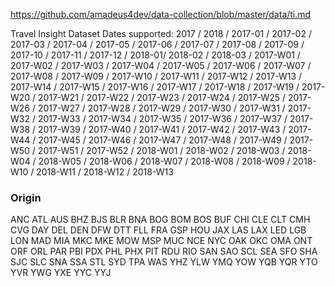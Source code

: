 https://github.com/amadeus4dev/data-collection/blob/master/data/ti.md

Travel Insight Dataset
Dates supported: 2017 / 2018 / 2017-01 / 2017-02 / 2017-03 / 2017-04 / 2017-05 / 2017-06 / 2017-07 / 2017-08 / 2017-09 / 2017-10 / 2017-11 / 2017-12 / 2018-01/ 2018-02 / 2018-03 / 2017-W01 / 2017-W02 / 2017-W03 / 2017-W04 / 2017-W05 / 2017-W06 / 2017-W07 / 2017-W08 / 2017-W09 / 2017-W10 / 2017-W11 / 2017-W12 / 2017-W13 / 2017-W14 / 2017-W15 / 2017-W16 / 2017-W17 / 2017-W18 / 2017-W19 / 2017-W20 / 2017-W21 / 2017-W22 / 2017-W23 / 2017-W24 / 2017-W25 / 2017-W26 / 2017-W27 / 2017-W28 / 2017-W29 / 2017-W30 / 2017-W31 / 2017-W32 / 2017-W33 / 2017-W34 / 2017-W35 / 2017-W36 / 2017-W37 / 2017-W38 / 2017-W39 / 2017-W40 / 2017-W41 / 2017-W42 / 2017-W43 / 2017-W44 / 2017-W45 / 2017-W46 / 2017-W47 / 2017-W48 / 2017-W49 / 2017-W50 / 2017-W51 / 2017-W52 / 2018-W01 / 2018-W02 / 2018-W03 / 2018-W04 / 2018-W05 / 2018-W06 / 2018-W07 / 2018-W08 / 2018-W09 / 2018-W10 / 2018-W11 / 2018-W12 / 2018-W13

### Origin

ANC
ATL
AUS
BHZ
BJS
BLR
BNA
BOG
BOM
BOS
BUF
CHI
CLE
CLT
CMH
CVG
DAY
DEL
DEN
DFW
DTT
FLL
FRA
GSP
HOU
JAX
LAS
LAX
LED
LGB
LON
MAD
MIA
MKC
MKE
MOW
MSP
MUC
NCE
NYC
OAK
OKC
OMA
ONT
ORF
ORL
PAR
PBI
PDX
PHL
PHX
PIT
RDU
RIO
SAN
SAO
SCL
SEA
SFO
SHA
SJC
SLC
SNA
SSA
STL
SYD
TPA
WAS
YHZ
YLW
YMQ
YOW
YQB
YQR
YTO
YVR
YWG
YXE
YYC
YYJ
